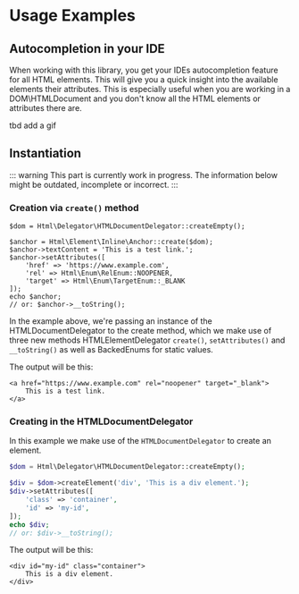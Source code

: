 # Usage Examples

## Autocompletion in your IDE

When working with this library, you get your IDEs autocompletion feature for all HTML elements. This will give you a quick insight into the available elements their attributes.
This is especially useful when you are working in a DOM\HTMLDocument and you don't know all the HTML elements or attributes there are.

tbd add a gif

## Instantiation
::: warning
This part is currently work in progress. The information below might be outdated, incomplete or incorrect.
:::

### Creation via `create()` method

```php{4}
$dom = Html\Delegator\HTMLDocumentDelegator::createEmpty();

$anchor = Html\Element\Inline\Anchor::create($dom);
$anchor->textContent = 'This is a test link.';
$anchor->setAttributes([
    'href' => 'https://www.example.com',
    'rel' => Html\Enum\RelEnum::NOOPENER,
    'target' => Html\Enum\TargetEnum::_BLANK
]);
echo $anchor;
// or: $anchor->__toString();
```

In the example above, we're passing an instance of the HTMLDocumentDelegator to the create method, which  we make use of three new methods HTMLElementDelegator `create()`, `setAttributes()` and `__toString()` as well as BackedEnums for static values.

The output will be this:
```html{4}
<a href="https://www.example.com" rel="noopener" target="_blank">
    This is a test link.
</a>
```

### Creating in the HTMLDocumentDelegator
In this example we make use of the `HTMLDocumentDelegator` to create an element.

```php
$dom = Html\Delegator\HTMLDocumentDelegator::createEmpty();

$div = $dom->createElement('div', 'This is a div element.');
$div->setAttributes([
    'class' => 'container',
    'id' => 'my-id',
]);
echo $div;
// or: $div->__toString();
```

The output will be this:
```html{4}
<div id="my-id" class="container">
    This is a div element.
</div>
```
